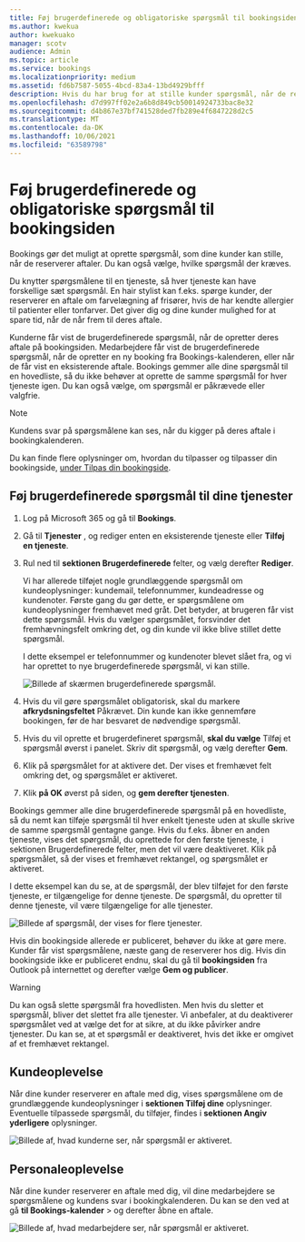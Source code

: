 ```yaml
---
title: Føj brugerdefinerede og obligatoriske spørgsmål til bookingsiden
ms.author: kwekua
author: kwekuako
manager: scotv
audience: Admin
ms.topic: article
ms.service: bookings
ms.localizationpriority: medium
ms.assetid: fd6b7587-5055-4bcd-83a4-13bd4929bfff
description: Hvis du har brug for at stille kunder spørgsmål, når de reserverer en aftale med dig online, kan du tilføje brugerdefinerede spørgsmål og obligatoriske spørgsmål til bookingsiden.
ms.openlocfilehash: d7d997ff02e2a6b8d849cb50014924733bac8e32
ms.sourcegitcommit: d4b867e37bf741528ded7fb289e4f6847228d2c5
ms.translationtype: MT
ms.contentlocale: da-DK
ms.lasthandoff: 10/06/2021
ms.locfileid: "63589798"
---
```

# <a name="add-custom-and-required-questions-to-the-booking-page"></a>Føj brugerdefinerede og obligatoriske spørgsmål til bookingsiden

Bookings gør det muligt at oprette spørgsmål, som dine kunder kan stille, når de reserverer aftaler. Du kan også vælge, hvilke spørgsmål der kræves.

Du knytter spørgsmålene til en tjeneste, så hver tjeneste kan have forskellige sæt spørgsmål. En hair stylist kan f.eks. spørge kunder, der reserverer en aftale om farvelægning af frisører, hvis de har kendte allergier til patienter eller tonfarver. Det giver dig og dine kunder mulighed for at spare tid, når de når frem til deres aftale.

Kunderne får vist de brugerdefinerede spørgsmål, når de opretter deres aftale på bookingsiden. Medarbejdere får vist de brugerdefinerede spørgsmål, når de opretter en ny booking fra Bookings-kalenderen, eller når de får vist en eksisterende aftale. Bookings gemmer alle dine spørgsmål til en hovedliste, så du ikke behøver at oprette de samme spørgsmål for hver tjeneste igen. Du kan også vælge, om spørgsmål er påkrævede eller valgfrie.

> [!NOTE]
> Kundens svar på spørgsmålene kan ses, når du kigger på deres aftale i bookingkalenderen.

Du kan finde flere oplysninger om, hvordan du tilpasser og tilpasser din bookingside, [under Tilpas din bookingside](customize-booking-page.md).

## <a name="add-custom-questions-to-your-services"></a>Føj brugerdefinerede spørgsmål til dine tjenester

1. Log på Microsoft 365 og gå til **Bookings**.

1. Gå til **Tjenester** , og rediger enten en eksisterende tjeneste eller **Tilføj en tjeneste**.

1. Rul ned til **sektionen Brugerdefinerede** felter, og vælg derefter **Rediger**.

   Vi har allerede tilføjet nogle grundlæggende spørgsmål om kundeoplysninger: kundemail, telefonnummer, kundeadresse og kundenoter. Første gang du gør dette, er spørgsmålene om kundeoplysninger fremhævet med gråt. Det betyder, at brugeren får vist dette spørgsmål. Hvis du vælger spørgsmålet, forsvinder det fremhævningsfelt omkring det, og din kunde vil ikke blive stillet dette spørgsmål.

   I dette eksempel er telefonnummer og kundenoter blevet slået fra, og vi har oprettet to nye brugerdefinerede spørgsmål, vi kan stille.

   ![Billede af skærmen brugerdefinerede spørgsmål.](../media/bookings-questions-custom-fields.png)

1. Hvis du vil gøre spørgsmålet obligatorisk, skal du markere **afkrydsningsfeltet** Påkrævet. Din kunde kan ikke gennemføre bookingen, før de har besvaret de nødvendige spørgsmål.

1. Hvis du vil oprette et brugerdefineret spørgsmål, **skal du vælge** Tilføj et spørgsmål øverst i panelet. Skriv dit spørgsmål, og vælg derefter **Gem**.

1. Klik på spørgsmålet for at aktivere det. Der vises et fremhævet felt omkring det, og spørgsmålet er aktiveret.

1. Klik **på OK** øverst på siden, og **gem derefter tjenesten**.

Bookings gemmer alle dine brugerdefinerede spørgsmål på en hovedliste, så du nemt kan tilføje spørgsmål til hver enkelt tjeneste uden at skulle skrive de samme spørgsmål gentagne gange. Hvis du f.eks. åbner en anden tjeneste, vises det spørgsmål, du oprettede for den første tjeneste, i sektionen Brugerdefinerede felter, men det vil være deaktiveret. Klik på spørgsmålet, så der vises et fremhævet rektangel, og spørgsmålet er aktiveret.

I dette eksempel kan du se, at de spørgsmål, der blev tilføjet for den første tjeneste, er tilgængelige for denne tjeneste. De spørgsmål, du opretter til denne tjeneste, vil være tilgængelige for alle tjenester.

   ![Billede af spørgsmål, der vises for flere tjenester.](../media/bookings-questions-services.png)

Hvis din bookingside allerede er publiceret, behøver du ikke at gøre mere. Kunder får vist spørgsmålene, næste gang de reserverer hos dig. Hvis din bookingside ikke er publiceret endnu, skal du gå til **bookingsiden** fra Outlook på internettet og derefter vælge **Gem og publicer**.

> [!WARNING]
> Du kan også slette spørgsmål fra hovedlisten. Men hvis du sletter et spørgsmål, bliver det slettet fra alle tjenester. Vi anbefaler, at du deaktiverer spørgsmålet ved at vælge det for at sikre, at du ikke påvirker andre tjenester. Du kan se, at et spørgsmål er deaktiveret, hvis det ikke er omgivet af et fremhævet rektangel.

## <a name="customer-experience"></a>Kundeoplevelse

Når dine kunder reserverer en aftale med dig, vises spørgsmålene om de grundlæggende kundeoplysninger i **sektionen Tilføj dine** oplysninger. Eventuelle tilpassede spørgsmål, du tilføjer, findes i **sektionen Angiv yderligere** oplysninger.

![Billede af, hvad kunderne ser, når spørgsmål er aktiveret.](../media/bookings-questions-customer.png)

## <a name="staff-experience"></a>Personaleoplevelse

Når dine kunder reserverer en aftale med dig, vil dine medarbejdere se spørgsmålene og kundens svar i bookingkalenderen. Du kan se den ved at gå **til Bookings-kalender** \> og derefter åbne en aftale.

![Billede af, hvad medarbejdere ser, når spørgsmål er aktiveret.](../media/bookings-questions-staff.png)
